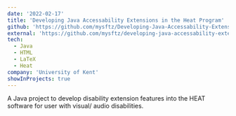 ```yaml
---
date: '2022-02-17'
title: 'Developing Java Accessability Extensions in the Heat Program'
github: 'https://github.com/mysftz/Developing-Java-Accessability-Extensions-in-the-Heat-Program'
external: 'https://github.com/mysftz/developing-java-accessability-extensions-in-the-heat-program-thesis/Thesis/document/main.pdf'
tech:
  - Java
  - HTML
  - LaTeX
  - Heat
company: 'University of Kent'
showInProjects: true
---
```


A Java project to develop disability extension features into the HEAT software for user with visual/ audio disabilities.
